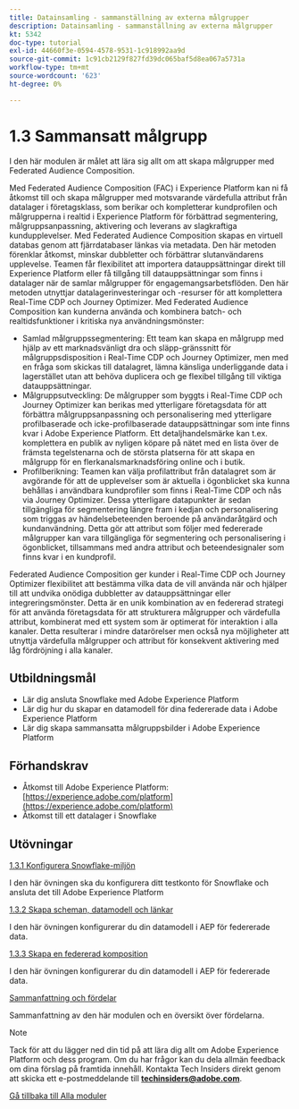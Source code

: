 ```yaml
---
title: Datainsamling - sammanställning av externa målgrupper
description: Datainsamling - sammanställning av externa målgrupper
kt: 5342
doc-type: tutorial
exl-id: 44660f3e-0594-4578-9531-1c918992aa9d
source-git-commit: 1c91cb2129f827fd39dc065baf5d8ea067a5731a
workflow-type: tm+mt
source-wordcount: '623'
ht-degree: 0%

---
```


# 1.3 Sammansatt målgrupp

I den här modulen är målet att lära sig allt om att skapa målgrupper med Federated Audience Composition.

Med Federated Audience Composition (FAC) i Experience Platform kan ni få åtkomst till och skapa målgrupper med motsvarande värdefulla attribut från datalager i företagsklass, som berikar och kompletterar kundprofilen och målgrupperna i realtid i Experience Platform för förbättrad segmentering, målgruppsanpassning, aktivering och leverans av slagkraftiga kundupplevelser. Med Federated Audience Composition skapas en virtuell databas genom att fjärrdatabaser länkas via metadata. Den här metoden förenklar åtkomst, minskar dubbletter och förbättrar slutanvändarens upplevelse. Teamen får flexibilitet att importera datauppsättningar direkt till Experience Platform eller få tillgång till datauppsättningar som finns i datalager när de samlar målgrupper för engagemangsarbetsflöden. Den här metoden utnyttjar datalagerinvesteringar och -resurser för att komplettera Real-Time CDP och Journey Optimizer. Med Federated Audience Composition kan kunderna använda och kombinera batch- och realtidsfunktioner i kritiska nya användningsmönster:

- Samlad målgruppssegmentering: Ett team kan skapa en målgrupp med hjälp av ett marknadsvänligt dra och släpp-gränssnitt för målgruppsdisposition i Real-Time CDP och Journey Optimizer, men med en fråga som skickas till datalagret, lämna känsliga underliggande data i lagerstället utan att behöva duplicera och ge flexibel tillgång till viktiga datauppsättningar.
- Målgruppsutveckling: De målgrupper som byggts i Real-Time CDP och Journey Optimizer kan berikas med ytterligare företagsdata för att förbättra målgruppsanpassning och personalisering med ytterligare profilbaserade och icke-profilbaserade datauppsättningar som inte finns kvar i Adobe Experience Platform. Ett detaljhandelsmärke kan t.ex. komplettera en publik av nyligen köpare på nätet med en lista över de främsta tegelstenarna och de största platserna för att skapa en målgrupp för en flerkanalsmarknadsföring online och i butik.
- Profilberikning: Teamen kan välja profilattribut från datalagret som är avgörande för att de upplevelser som är aktuella i ögonblicket ska kunna behållas i användbara kundprofiler som finns i Real-Time CDP och nås via Journey Optimizer. Dessa ytterligare datapunkter är sedan tillgängliga för segmentering längre fram i kedjan och personalisering som triggas av händelsebeteenden beroende på användaråtgärd och kundanvändning. Detta gör att attribut som följer med federerade målgrupper kan vara tillgängliga för segmentering och personalisering i ögonblicket, tillsammans med andra attribut och beteendesignaler som finns kvar i en kundprofil.

Federated Audience Composition ger kunder i Real-Time CDP och Journey Optimizer flexibilitet att bestämma vilka data de vill använda när och hjälper till att undvika onödiga dubbletter av datauppsättningar eller integreringsmönster. Detta är en unik kombination av en federerad strategi för att använda företagsdata för att strukturera målgrupper och värdefulla attribut, kombinerat med ett system som är optimerat för interaktion i alla kanaler. Detta resulterar i mindre datarörelser men också nya möjligheter att utnyttja värdefulla målgrupper och attribut för konsekvent aktivering med låg fördröjning i alla kanaler.

## Utbildningsmål

- Lär dig ansluta Snowflake med Adobe Experience Platform
- Lär dig hur du skapar en datamodell för dina federerade data i Adobe Experience Platform
- Lär dig skapa sammansatta målgruppsbilder i Adobe Experience Platform

## Förhandskrav

- Åtkomst till Adobe Experience Platform: [https://experience.adobe.com/platform](https://experience.adobe.com/platform)
- Åtkomst till ett datalager i Snowflake

## Utövningar

[1.3.1 Konfigurera Snowflake-miljön](./ex1.md)

I den här övningen ska du konfigurera ditt testkonto för Snowflake och ansluta det till Adobe Experience Platform

[1.3.2 Skapa scheman, datamodell och länkar](./ex2.md)

I den här övningen konfigurerar du din datamodell i AEP för federerade data.

[1.3.3 Skapa en federerad komposition](./ex3.md)

I den här övningen konfigurerar du din datamodell i AEP för federerade data.

[Sammanfattning och fördelar](./summary.md)

Sammanfattning av den här modulen och en översikt över fördelarna.

>[!NOTE]
>
>Tack för att du lägger ned din tid på att lära dig allt om Adobe Experience Platform och dess program. Om du har frågor kan du dela allmän feedback om dina förslag på framtida innehåll. Kontakta Tech Insiders direkt genom att skicka ett e-postmeddelande till **techinsiders@adobe.com**.

[Gå tillbaka till Alla moduler](../../../overview.md)
